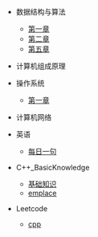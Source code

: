 <!-- docs/_sidebar.md -->
- 数据结构与算法
  - [第一章](DataStructuresAndAlgorithms/Chapter_One.md)
  - [第二章](DataStructuresAndAlgorithms/Chapter_Two.md)
  - [第五章](DataStructuresAndAlgorithms/Chapter_Five.md)

- 计算机组成原理

- 操作系统
  - [第一章](OperatingSystem/Chapter_One.md)


- 计算机网络 
  
- 英语
  - [每日一句](English/OneSentencePerDay.md)


- C++_BasicKnowledge
  - [基础知识](C++_BasicKnowledge/Chapter_One.md)
  - [emplace](C++_BasicKnowledge/emplace.md)
  
- Leetcode
  - [cpp](/Leetcode/Leetcode_CPP.md)
